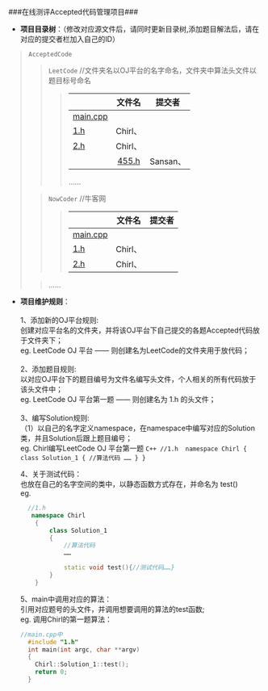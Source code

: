 ###在线测评Accepted代码管理项目###

* **项目目录树**：（修改对应源文件后，请同时更新目录树,添加题目解法后，请在对应的提交者栏加入自己的ID）
> `AcceptedCode`
>>`LeetCode`		//文件夹名以OJ平台的名字命名，文件夹中算法头文件以题目标号命名
>>> | | 文件名 | 提交者 |
>>> |---|:-------:|:-------:| 	
>>>  |[main.cpp](https://github.com/CheilQuan/AcceptedCode/blob/master/LeetCode/main.cpp)|  |						
>>>  |[1.h](https://github.com/CheilQuan/AcceptedCode/blob/master/LeetCode/1.h)  | Chirl、 |	
>>>  |[2.h](https://github.com/CheilQuan/AcceptedCode/blob/master/LeetCode/2.h)  | Chirl、 |
>>>  |[455.h](https://github.com/vincentwill/AcceptedCode/blob/master/LeetCode/455Sansan.h) | Sansan、 |
>>>  ……
>	
>> `NowCoder`  //牛客网
>>> | | 文件名 | 提交者 |
>>> |---|:-------:|:-------:| 	
>>>  |[main.cpp](https://github.com/CheilQuan/AcceptedCode/blob/master/NowCoder/main.cpp)|  |
>>>  |[1.h]()  | Chirl、 |	
>>>  |[2.h]()  | Chirl、 |				
>
>> ……


* **项目维护规则**：<br>	
	1、添加新的OJ平台规则:<br>
		创建对应平台名的文件夹，并将该OJ平台下自己提交的各题Accepted代码放于文件夹下；<br>
		eg. LeetCode OJ 平台 —— 则创建名为LeetCode的文件夹用于放代码；<br>
	<br>
	2、添加题目规则:<br>
		以对应OJ平台下的题目编号为文件名编写头文件，个人相关的所有代码放于该头文件中；<br>
		eg. LeetCode OJ 平台第一题 —— 则创建名为 1.h 的头文件；<br>
	<br>
	3、编写Solution规则:<br>
        	（1）以自己的名字定义namespace，在namespace中编写对应的Solution类，并且Solution后跟上题目编号；<br>
	 	eg. Chirl编写LeetCode OJ 平台第一题 
	    ``` C++
		//1.h 
	    namespace Chirl
	    {
			class Solution_1
			{
				//算法代码
				……
			}
	    }
		``` 
	 
	4、关于测试代码：<br>
		也放在自己的名字空间的类中，以静态函数方式存在，并命名为 test()<br>
	eg.<br>
	``` C++
	  //1.h
	   namespace Chirl
	    {
			class Solution_1
			{
				//算法代码
				……

				static void test(){//测试代码……}
			}
	    }
	```
	
	5、main中调用对应的算法：<br>
		引用对应题号的头文件，并调用想要调用的算法的test函数;<br>
		eg. 调用Chirl的第一题算法：<br>
	``` C++
	//main.cpp中
	  #include "1.h"
	  int main(int argc, char **argv)
	  {
		Chirl::Solution_1::test();
		return 0;	
	  }	
	```

